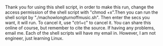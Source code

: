 Thank you for using this shell script, in order to make this run, 
change the access permission of the shell script with "chmod +x".Then you can run the shell script by "./machowlongturnoffmusic.sh".
Then enter the secs you want, it will run. To cancel it, use "ctrl+c" to cancel it.
You can share this online of course, but remember to cite the source.
If having any problems, email me. Each of the shell scripts will have my email in. However, I am not engineer, just learning Linux. 
